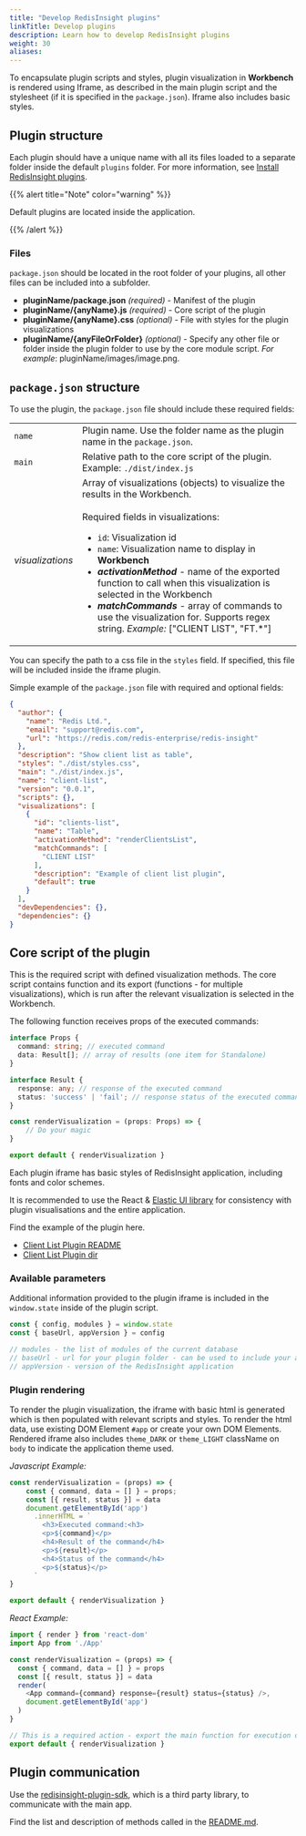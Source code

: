 ```yaml
---
title: "Develop RedisInsight plugins"
linkTitle: Develop plugins
description: Learn how to develop RedisInsight plugins
weight: 30
aliases:
---
```


To encapsulate plugin scripts and styles, plugin visualization in **Workbench** is rendered using Iframe, as described in 
the main plugin script and the stylesheet (if it is specified in the `package.json`).
Iframe also includes basic styles.

## Plugin structure

Each plugin should have a unique name with all its files loaded to a separate folder inside the default `plugins` folder. For more information, see [Install RedisInsight plugins](/docs/ui/insight/plugins/plugin-installation).

{{% alert title="Note" color="warning" %}}
 
Default plugins are located inside the application.

{{% /alert %}}

### Files

`package.json` should be located in the root folder of your plugins, all other files can be included into a subfolder.

* **pluginName/package.json** *(required)* - Manifest of the plugin
* **pluginName/{anyName}.js** *(required)* - Core script of the plugin
* **pluginName/{anyName}.css** *(optional)* - File with styles for the plugin visualizations
* **pluginName/{anyFileOrFolder}** *(optional)* - Specify any other file or folder inside the plugin folder 
to use by the core module script. *For example*: pluginName/images/image.png.

## `package.json` structure

To use the plugin, the `package.json` file should include these required fields:

<table>
  <tr>
    <td><code>name</code></td>
    <td>Plugin name. Use the folder name as the plugin name in the <code>package.json</code>.</td>
  </tr>
  <tr>
    <td><code>main</code></td>
    <td>Relative path to the core script of the plugin. Example: <code>./dist/index.js</code></td>
  </tr>
  <tr>
    <td><i>visualizations</i></td>
    <td>
      Array of visualizations (objects) to visualize the results in the Workbench.
      <br><br>
      Required fields in visualizations:
      <ul>
        <li><code>id</code>: Visualization id</li>
        <li><code>name</code>: Visualization name to display in <b>Workbench</b></li>
        <li><strong><i>activationMethod</i></strong> - name of the exported function to call when 
this visualization is selected in the Workbench</li>
        <li>
          <strong><i>matchCommands</i></strong> - array of commands to use the visualization for. Supports regex string. 
          <i>Example: </i> ["CLIENT LIST", "FT.*"]
        </li>
      </ul>
    </td>
  </tr>
</table>

You can specify the path to a css file in the `styles` field. If specified, 
this file will be included inside the iframe plugin.

Simple example of the `package.json` file with required and optional fields:

```json
{
  "author": {
    "name": "Redis Ltd.",
    "email": "support@redis.com",
    "url": "https://redis.com/redis-enterprise/redis-insight"
  },
  "description": "Show client list as table",
  "styles": "./dist/styles.css",
  "main": "./dist/index.js",
  "name": "client-list",
  "version": "0.0.1",
  "scripts": {},
  "visualizations": [
    {
      "id": "clients-list",
      "name": "Table",
      "activationMethod": "renderClientsList",
      "matchCommands": [
        "CLIENT LIST"
      ],
      "description": "Example of client list plugin",
      "default": true
    }
  ],
  "devDependencies": {},
  "dependencies": {}
}
```

## Core script of the plugin

This is the required script with defined visualization methods.
The core script contains function and its export (functions - for multiple visualizations), 
which is run after the relevant visualization is selected in the Workbench.

The following function receives props of the executed commands:
```typescript
interface Props {
  command: string; // executed command
  data: Result[]; // array of results (one item for Standalone)
}

interface Result {
  response: any; // response of the executed command
  status: 'success' | 'fail'; // response status of the executed command
}

const renderVisualization = (props: Props) => {
    // Do your magic
}

export default { renderVisualization }
```

Each plugin iframe has basic styles of RedisInsight application, including fonts and color schemes.

It is recommended to use the React & [Elastic UI library](https://elastic.github.io/eui/#/) for 
consistency with plugin visualisations and the entire application.

Find the example of the plugin here.

* [Client List Plugin README](https://github.com/RedisInsight/Packages/blob/main/clients-list-example/README.md)
* [Client List Plugin dir](https://github.com/RedisInsight/Packages/blob/main/clients-list-example/)

### Available parameters

Additional information provided to the plugin iframe is included in the `window.state` 
inside of the plugin script.

```javascript
const { config, modules } = window.state
const { baseUrl, appVersion } = config

// modules - the list of modules of the current database
// baseUrl - url for your plugin folder - can be used to include your assets
// appVersion - version of the RedisInsight application
```

### Plugin rendering
To render the plugin visualization, the iframe with basic html is generated which is 
then populated with relevant scripts and styles. To render the html data, use existing 
DOM Element `#app` or create your own DOM Elements.
Rendered iframe also includes `theme_DARK` or `theme_LIGHT` className on `body` to indicate the application theme used.

_Javascript Example:_
```javascript
const renderVisualization = (props) => {
    const { command, data = [] } = props;
    const [{ result, status }] = data
    document.getElementById('app')
      .innerHTML = `
        <h3>Executed command:<h3>
        <p>${command}</p>
        <h4>Result of the command</h4>
        <p>${result}</p>
        <h4>Status of the command</h4>
        <p>${status}</p>
      `
}

export default { renderVisualization }
```

_React Example:_
```javascript
import { render } from 'react-dom'
import App from './App'

const renderVisualization = (props) => {
  const { command, data = [] } = props
  const [{ result, status }] = data
  render(
    <App command={command} response={result} status={status} />,
    document.getElementById('app')
  )
}

// This is a required action - export the main function for execution of the visualization
export default { renderVisualization }
```


## Plugin communication

Use the [redisinsight-plugin-sdk](https://www.npmjs.com/package/redisinsight-plugin-sdk), which is a third party library, 
to communicate with the main app.

Find the list and description of methods called in the [README.md](https://github.com/RedisInsight/RedisInsight/blob/main/redisinsight/ui/src/packages/clients-list/README.md).
